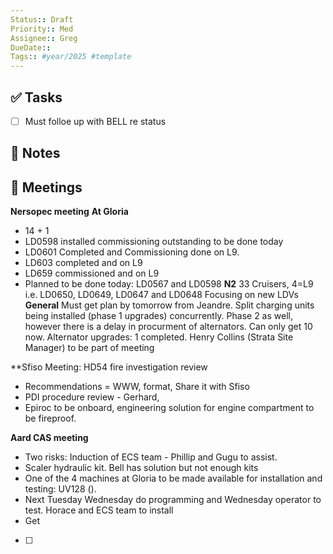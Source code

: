 ```yaml
---
Status:: Draft
Priority:: Med
Assignee:: Greg
DueDate:: 
Tags:: #year/2025 #template
---
```


## ✅ Tasks
- [ ] Must folloe up with BELL re status

## 📝 Notes
 
## 📅 Meetings
**Nersopec meeting**
**At Gloria**
- 14 + 1 
- LD0598 installed commissioning outstanding to be done today
- LD0601 Completed and Commissioning done on L9.
- LD603 completed and on L9
- LD659 commissioned and on L9
- Planned to be done today: LD0567 and LD0598
**N2**
33 Cruisers, 4=L9 i.e. LD0650, LD0649, LD0647 and LD0648
Focusing on new LDVs
**General**
Must get plan by tomorrow from Jeandre.
Split charging units being installed (phase 1 upgrades) concurrently. Phase 2 as well, however there is a delay in procurment of alternators. Can only get 10 now. Alternator upgrades: 1 completed.
Henry Collins (Strata Site Manager) to be part of meeting

**Sfiso Meeting: HD54 fire investigation review 
- Recommendations = WWW, format, Share it with Sfiso
- PDI procedure review - Gerhard, 
- Epiroc to be onboard, engineering solution for engine compartment to be fireproof.

**Aard CAS meeting**
- Two risks: Induction of ECS team - Phillip and Gugu to assist.
- Scaler hydraulic kit. Bell has solution but not enough kits
- One of the 4 machines at Gloria to be made available for installation and testing: UV128 (). 
- Next Tuesday Wednesday do programming and Wednesday operator to test. Horace and ECS team to install
- Get

- [ ] 
